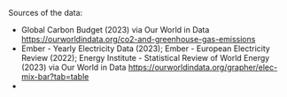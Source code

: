 Sources of the data:

- Global Carbon Budget (2023) via Our World in Data https://ourworldindata.org/co2-and-greenhouse-gas-emissions
- Ember - Yearly Electricity Data (2023); Ember - European Electricity Review (2022); Energy Institute - Statistical Review of World Energy
(2023) via Our World in Data https://ourworldindata.org/grapher/elec-mix-bar?tab=table
- 
